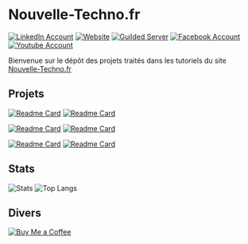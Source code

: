 # Nouvelle-Techno.fr

[![LinkedIn Account](https://img.shields.io/badge/LinkedIn-0e76a8?style=for-the-badge&logo=linkedin)](https://www.linkedin.com/company/nouvelle-techno-fr)
[![Website](https://img.shields.io/badge/Website-011F35?style=for-the-badge)](https://nouvelle-techno.fr)
[![Guilded Server](https://img.shields.io/badge/-Guilded-f5c400)](https://www.guilded.gg/i/EzroqXgE)
[![Facebook Account](https://img.shields.io/badge/Facebook-1877F2?style=for-the-badge&logo=facebook&logoColor=fff)](https://www.facebook.com/nouvelletechnofr/)
[![Youtube Account](https://img.shields.io/youtube/channel/subscribers/UCVPd3h_V_hGjMZ8jNMt939Q?color=FF0000&label=Youtube&logo=youtube&style=for-the-badge&labelColor=f00)](https://www.youtube.com/c/NouvelleTechno)


Bienvenue sur le dépôt des projets traités dans les tutoriels du site  [Nouvelle-Techno.fr](https://nouvelle-techno.fr)

## Projets

[![Readme Card](https://github-readme-stats.vercel.app/api/pin/?username=NouvelleTechno&repo=Javascript-Form-Validation&show_owner=true)](https://github.com/NouvelleTechno/Javascript-Form-Validation)
[![Readme Card](https://github-readme-stats.vercel.app/api/pin/?username=NouvelleTechno&repo=verif-siret&show_owner=true)](https://github.com/NouvelleTechno/verif-siret)

[![Readme Card](https://github-readme-stats.vercel.app/api/pin/?username=NouvelleTechno&repo=e-commerce-Symfony-6&show_owner=true)](https://github.com/NouvelleTechno/e-commerce-Symfony-6)
[![Readme Card](https://github-readme-stats.vercel.app/api/pin/?username=NouvelleTechno&repo=PHP-Oriente-Objet&show_owner=true)](https://github.com/NouvelleTechno/PHP-Oriente-Objet)

[![Readme Card](https://github-readme-stats.vercel.app/api/pin/?username=NouvelleTechno&repo=Symfony-Messagerie-Privee&show_owner=true)](https://github.com/NouvelleTechno/Symfony-Messagerie-Privee)
[![Readme Card](https://github-readme-stats.vercel.app/api/pin/?username=NouvelleTechno&repo=Calculatrice-HTML-CSS-JS&show_owner=true)](https://github.com/NouvelleTechno/Calculatrice-HTML-CSS-JS)

## Stats

![Stats](https://github-readme-stats.vercel.app/api?username=NouvelleTechno&count_private=true&show_icons=true)
![Top Langs](https://github-readme-stats.vercel.app/api/top-langs/?username=NouvelleTechno&layout=compact)

## Divers

[![Buy Me a Coffee](https://www.buymeacoffee.com/assets/img/guidelines/download-assets-sm-2.svg)](https://www.buymeacoffee.com/nouvelletechno)
